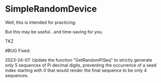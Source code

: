 # SimpleRandomDevice

Well, this is intended for practicing.

But this may be useful.. and time-saving for you.

TKZ

#BUG Fixed:

2023-24-07: Update the function "GetRandomPiSeq" to strictly generate only 5 sequences of Pi decimal digits, preventing the occurrence of a seed index starting with 0 that would render the final sequence to be only 4 sequences.

